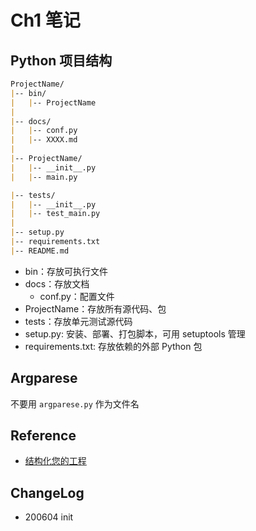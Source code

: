 # Ch1 笔记

## Python 项目结构

``` markdown
ProjectName/
|-- bin/
|   |-- ProjectName
|
|-- docs/
|   |-- conf.py
|   |-- XXXX.md
|
|-- ProjectName/
|   |-- __init__.py
|   |-- main.py

|-- tests/
|   |-- __init__.py
|   |-- test_main.py
|
|-- setup.py
|-- requirements.txt
|-- README.md
```

- bin：存放可执行文件
- docs：存放文档
    - conf.py：配置文件
- ProjectName：存放所有源代码、包
- tests：存放单元测试源代码
- setup.py: 安装、部署、打包脚本，可用 setuptools 管理
- requirements.txt: 存放依赖的外部 Python 包

## Argparese

不要用 `argparese.py` 作为文件名

## Reference

- [结构化您的工程](https://pythonguidecn.readthedocs.io/zh/latest/writing/structure.html)

## ChangeLog

- 200604 init
